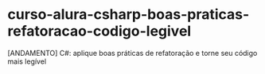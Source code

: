 # curso-alura-csharp-boas-praticas-refatoracao-codigo-legivel
[ANDAMENTO] C#: aplique boas práticas de refatoração e torne seu código mais legível

